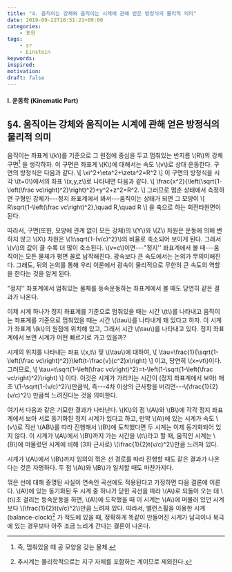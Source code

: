 ```yaml
---
title: "4. 움직이는 강체와 움직이는 시계에 관해 얻은 방정식의 물리적 의미"
date: 2019-09-22T16:51:21+09:00
categories:
    - 표현
tags:
    - sr
    - Einstein
keywords:
inspired:
motivation:
draft: false
---
```


#### I. 운동학 (Kinematic Part)

## &sect;4. 움직이는 강체와 움직이는 시계에 관해 얻은 방정식의 물리적 의미



움직이는 좌표계 \\(k\\)를 기준으로 그 원점에 중심을 두고 멈춰있는 반지름 \\(R\\)의 강체 구면[^5]
을 생각하자.
이 구면은 좌표계 \\(K\\)에 대해서는 속도 \\(v\\)로 상대 운동한다.
구면의 방정식은 다음과 같다.
\\[
\xi^2+\eta^2+\zeta^2=R^2
\\]
이 구면의 방정식을 시각 \\(t=0\\)에서의 좌표 \\(x,y,z\\)로 나타내면 다음과 같다.
\\[
\frac{x^2}{\left(\sqrt{1-\left(\frac vc\right)^2}\right)^2}+y^2+z^2=R^2.
\\]
그러므로 멈춘 상태에서 측정하면 구형인 강체가---정지 좌표계에서 봐서---움직이는 상태가 되면
그 모양이
\\[
R\sqrt{1-\left(\frac vc\right)^2},\quad R,\quad R
\\]
을 축으로 하는 회전타원면이 된다.

[^5]:즉, 멈춰있을 때 공 모양을 갖는 물체.

따라서, 구면(또한, 모양에 관계 없이 모든 강체)의 \\(Y\\)와 \\(Z\\) 차원은 운동에 의해 변하지 않고 \\(X\\) 차원은 \\(1:\sqrt{1-(v/c)^2}\\)의 비율로 축소되어 보이게 된다.
그래서 \\(v\\)의 값이 클 수록 더 많이 축소된다.
\\(v=c\\)이면---"정지'' 좌표계에서 볼 때---움직이는 모든 물체가 평면 꼴로 납작해진다.
광속보다 큰 속도에서는 논의가 무의미해진다.
그래도, 뒤의 논의를 통해 우리 이론에서 광속이 물리적으로 무한히 큰 속도의 역할을 한다는 것을 알게 된다.

"정지'' 좌표계에서 멈춰있는 물체를 등속운동하는 좌표계에서 볼 때도 당연히 같은 결과가 나온다.

이제 시계 하나가 정지 좌표계를 기준으로 멈춰있을 때는 시간 \\(t\\)를 나타내고 움직이는 좌표계를 기준으로 멈춰있을 때는 시간 \\(\tau\\)를 나타내게 돼 있다고 하자.
이 시계가 좌표계 \\(k\\)의 원점에 위치해 있고, 그래서 시간 \\(\tau\\)를 나타내고 있다. 정지 좌표계에서 보면 시계가 어떤 빠르기로 가고 있을까?

시계의 위치를 나타내는 좌표 \\(x,t\\) 및 \\(\tau\\)에 대하여,
\\[
\tau=\frac{1}{\sqrt{1-\left(\frac vc\right)^2}}\left(t-\frac{v}{c^2}x\right)
\\]
이고, 당연히 \\(x=vt\\)이다.
그러므로,
\\[
\tau=t\sqrt{1-\left(\frac vc\right)^2}=t-\left(1-\sqrt{1-\left(\frac vc\right)^2}\right)
\\]
이다.
이것은 시계가 가리키는 시간이 (정지 좌표계에서 보아) 매 초 \\(1-\sqrt{1-(v/c)^2}\\)만큼씩,
즉---4차 이상의 근사항을 버리면---\\(\frac{1}{2}(v/c)^2\\) 만큼씩 느려진다는 것을 의미한다.






여기서 다음과 같은 기묘한 결과가 나타난다.
\\(K\\)의 점 \\(A\\)와 \\(B\\)에 각각 정지 좌표계에서 보아 서로 동기화된 정지 시계가 있다고 하고,
만약 \\(A\\)에 있는 시계가 속도 \\(v\\)로 직선 \\(AB\\)를 따라 진행해서 \\(B\\)에 도착했다면 두 시계는 이제 동기화되어 있지 않다.
이 시계가 \\(A\\)에서 \\(B\\)까지 가는 시간을 \\(t\\)라고 할 때, 움직인 시계는 \\(B\\)에 머물렀던 시계에 비해 (3차 근사로) \\(\frac{1}{2}t(v/c)^2\\)만큼 느려져 있다.

시계가 \\(A\\)에서 \\(B\\)까지 임의의 꺾은 선 경로를 따라 진행할 때도 같은 결과가 나온다는 것은 자명하다. 두 점 \\(A\\)와 \\(B\\)가 일치할 때도 마찬가지다.

꺾은 선에 대해 증명된 사실이 연속인 곡선에도 적용된다고 가정하면
다음 결론에 이른다.
\\(A\\)에 있는 동기화된 두 시계 중 하나가 닫힌 곡선을 따라 \\(A\\)로 되돌아 오는 데 \\(t\\)초 걸리는 등속운동을 하면, \\(A\\)에 도착했을 때 이 시계는 \\(A\\)에 머물러 있던 시계보다 \\(\frac{1}{2}t(v/c)^2\\)만큼 느려져 있다.
따라서, 밸런스휠을 이용한 시계(balance-clock)[^6]
가 적도에 있을 때, 정확하게 똑같이 만들어진 시계가 남극이나 북극에 있는 경우보다 아주 조금 느리게 간다는 결론이 나온다.

[^6]:추시계는 물리학적으로는 지구 자체를 포함하는 계이므로 제외한다.
